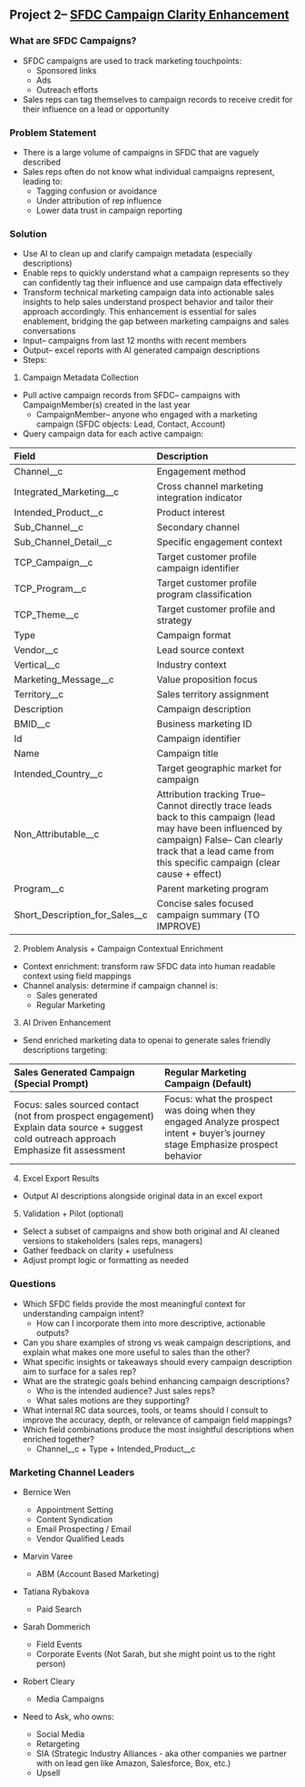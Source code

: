 ## **Project 2– [SFDC Campaign Clarity Enhancement](https://github.com/meganfung38/SFDC_Campaign_Clarity.git)** 

### **What are SFDC Campaigns?** 

* SFDC campaigns are used to track marketing touchpoints:   
  * Sponsored links   
  * Ads   
  * Outreach efforts   
* Sales reps can tag themselves to campaign records to receive credit for their influence on a lead or opportunity

### **Problem Statement** 

* There is a large volume of campaigns in SFDC that are vaguely described   
* Sales reps often do not know what individual campaigns represent, leading to:   
  * Tagging confusion or avoidance   
  * Under attribution of rep influence   
  * Lower data trust in campaign reporting 

### **Solution** 

* Use AI to clean up and clarify campaign metadata (especially descriptions)   
* Enable reps to quickly understand what a campaign represents so they can confidently tag their influence and use campaign data effectively   
* Transform technical marketing campaign data into actionable sales insights to help sales understand prospect behavior and tailor their approach accordingly. This enhancement is essential for sales enablement, bridging the gap between marketing campaigns and sales conversations   
* Input– campaigns from last 12 months with recent members   
* Output– excel reports with AI generated campaign descriptions   
* Steps:   
1. Campaign Metadata Collection   
* Pull active campaign records from SFDC– campaigns with CampaignMember(s) created in the last year  
  * CampaignMember– anyone who engaged with a marketing campaign (SFDC objects: Lead, Contact, Account)   
* Query campaign data for each active campaign: 

| Field | Description |
| :---- | :---- |
| Channel\_\_c  | Engagement method  |
| Integrated\_Marketing\_\_c | Cross channel marketing integration indicator |
| Intended\_Product\_\_c  | Product interest  |
| Sub\_Channel\_\_c | Secondary channel |
| Sub\_Channel\_Detail\_\_c | Specific engagement context  |
| TCP\_Campaign\_\_c  | Target customer profile campaign identifier |
| TCP\_Program\_\_c  | Target customer profile program classification |
| TCP\_Theme\_\_c  | Target customer profile and strategy |
| Type  | Campaign format |
| Vendor\_\_c  | Lead source context  |
| Vertical\_\_c | Industry context |
| Marketing\_Message\_\_c | Value proposition focus  |
| Territory\_\_c  | Sales territory assignment |
| Description | Campaign description |
| BMID\_\_c | Business marketing ID |
| Id | Campaign identifier  |
| Name | Campaign title |
| Intended\_Country\_\_c | Target geographic market for campaign |
| Non\_Attributable\_\_c | Attribution tracking True– Cannot directly trace leads back to this campaign (lead may have been influenced by campaign) False– Can clearly track that a lead came from this specific campaign (clear cause \+ effect) |
| Program\_\_c  | Parent marketing program |
| Short\_Description\_for\_Sales\_\_c | Concise sales focused campaign summary (TO IMPROVE)  |

2. Problem Analysis \+ Campaign Contextual Enrichment  
* Context enrichment: transform raw SFDC data into human readable context using field mappings   
* Channel analysis: determine if campaign channel is:   
  * Sales generated   
  * Regular Marketing 

    

3. AI Driven Enhancement  
* Send enriched marketing data to openai to generate sales friendly descriptions targeting: 

| Sales Generated Campaign (Special Prompt)  | Regular Marketing Campaign (Default)  |
| :---- | :---- |
| Focus: sales sourced contact (not from prospect engagement)  Explain data source \+ suggest cold outreach approach  Emphasize fit assessment  | Focus: what the prospect was doing when they engaged  Analyze prospect intent \+ buyer’s journey stage  Emphasize prospect behavior  |

4. Excel Export Results   
* Output AI descriptions alongside original data in an excel export 

5. Validation \+ Pilot (optional)   
* Select a subset of campaigns and show both original and AI cleaned versions to stakeholders (sales reps, managers)   
* Gather feedback on clarity \+ usefulness   
* Adjust prompt logic or formatting as needed

### **Questions**

* Which SFDC fields provide the most meaningful context for understanding campaign intent?   
  * How can I incorporate them into more descriptive, actionable outputs?   
* Can you share examples of strong vs weak campaign descriptions, and explain what makes one more useful to sales than the other?   
* What specific insights or takeaways should every campaign description aim to surface for a sales rep?   
* What are the strategic goals behind enhancing campaign descriptions?   
  * Who is the intended audience? Just sales reps?   
  * What sales motions are they supporting?   
* What internal RC data sources, tools, or teams should I consult to improve the accuracy, depth, or relevance of campaign field mappings?   
* Which field combinations produce the most insightful descriptions when enriched together?   
  * Channel\_\_c \+ Type \+ Intended\_Product\_\_c 

### **Marketing Channel Leaders**

* Bernice Wen  
  * Appointment Setting  
  * Content Syndication  
  * Email Prospecting / Email  
  * Vendor Qualified Leads

* Marvin Varee  
  * ABM (Account Based Marketing)

* Tatiana Rybakova  
  * Paid Search

* Sarah Dommerich  
  * Field Events  
  * Corporate Events (Not Sarah, but she might point us to the right person)

* Robert Cleary  
  * Media Campaigns

* Need to Ask, who owns:  
  * Social Media  
  * Retargeting  
  * SIA (Strategic Industry Alliances \- aka other companies we partner with on lead gen like Amazon, Salesforce, Box, etc.)  
  * Upsell